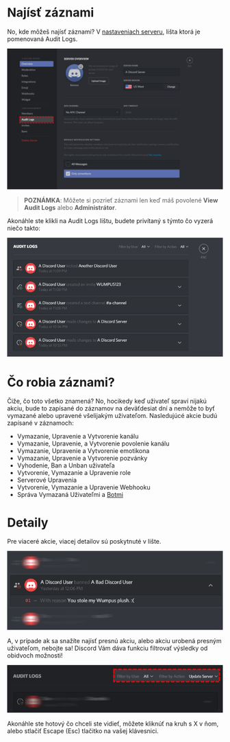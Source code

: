 <!-- TITLE: [SK] Záznami -->
<!-- SUBTITLE: Informácie o Discordových záznamoch -->

# Najísť záznami
No, kde môžeš najísť záznami? V [nastaveniach serveru](sk/server-settings), lišta ktorá je pomenovaná Audit Logs.

![Audit Logs 2](/uploads/audit-logs/audit-logs-2.png "Audit Logs 2")

> **POZNÁMKA**: Môžete si pozrieť záznami len keď máš povolené **View Audit Logs** alebo **Administrátor**.

Akonáhle ste klikli na Audit Logs lištu, budete privítaný s týmto čo vyzerá niečo takto:

![Audit Logs 3](/uploads/audit-logs/audit-logs-3.png "Audit Logs 3")

# Čo robia záznami?

Čiže, čo toto všetko znamená? No, hocikedy keď uživateľ spraví nijakú akciu, bude to zapísané do záznamov na deväťdesiat dní a nemôže to byť vymazané alebo upravené všelijakým uživateľom. Nasledujúcé akcie budú zapísané v záznamoch: 

* Vymazanie, Upravenie a Vytvorenie kanálu
* Vymazanie, Upravenie, a Vytvorenie povolenie kanálu
* Vymazanie, Upravenie a Vytvorenie emotikona 
* Vymazanie, Upravenie a Vytvorenie pozvánky
* Vyhodenie, Ban a Unban uživateľa
* Vytvorenie, Vymazanie a Upravenie role
* Serverové Upravenia
* Vytvorenie, Vymazanie a Upravenie Webhooku
* Správa Vymazaná Uživateľmi a [Botmi](sk/bots)

# Detaily
Pre viaceré akcie, viacej detailov sú poskytnuté v lište.

![Audit Logs 1](/uploads/audit-logs/audit-logs-1.png "Audit Logs 1")

A, v prípade ak sa snažíte najísť presnú akciu, alebo akciu urobená presným uživateľom, nebojte sa! Discord Vám dáva funkciu filtrovať výsledky od obidvoch možnosti!

![Audit Logs 4](/uploads/audit-logs/audit-logs-4.png "Audit Logs 4")

Akonáhle ste hotový čo chceli ste vidieť, môžete kliknúť na kruh s X v ňom, alebo stlačiť Escape (Esc) tlačitko na vašej klávesnici.
